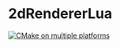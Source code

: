 # 2dRendererLua
[![CMake on multiple platforms](https://github.com/olesgedz/2dRendererLua/actions/workflows/cmake-multi-platform.yml/badge.svg?branch=master)](https://github.com/olesgedz/2dRendererLua/actions/workflows/cmake-multi-platform.yml)
